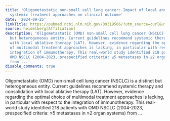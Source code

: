 ```yaml
---
title: 'Oligometastatic non-small cell lung cancer: Impact of local and contemporary
  systemic treatment approaches on clinical outcome'
date: '2024-09-25'
linkTitle: https://pubmed.ncbi.nlm.nih.gov/39319506/?utm_source=curl&utm_medium=rss&utm_campaign=pubmed-2&utm_content=1FakS-2QOkCT8HsMOQP1bCRQ4YzyumYOmxmF0moLsQ3dFB1E9V&fc=20220326224207&ff=20240925194808&v=2.18.0.post9+e462414
source: heidelberg[Affiliation]
description: 'Oligometastatic (OMD) non-small cell lung cancer (NSCLC) is a distinct
  but heterogeneous entity. Current guidelines recommend systemic therapy and consolidation
  with local ablative therapy (LAT). However, evidence regarding the optimal choice
  of multimodal treatment approaches is lacking, in particular with respect to the
  integration of immunotherapy. This real-world study identified 218 patients with
  OMD NSCLC (2004-2023, prespecified criteria: ≤5 metastases in ≤2 organ systems)
  from ...'
disable_comments: true
---
```

Oligometastatic (OMD) non-small cell lung cancer (NSCLC) is a distinct but heterogeneous entity. Current guidelines recommend systemic therapy and consolidation with local ablative therapy (LAT). However, evidence regarding the optimal choice of multimodal treatment approaches is lacking, in particular with respect to the integration of immunotherapy. This real-world study identified 218 patients with OMD NSCLC (2004-2023, prespecified criteria: ≤5 metastases in ≤2 organ systems) from ...